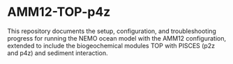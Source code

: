 # AMM12-TOP-p4z
This repository documents the setup, configuration, and troubleshooting progress for running the NEMO ocean model with the AMM12 configuration, extended to include the biogeochemical modules TOP with PISCES (p2z and p4z) and sediment interaction.
